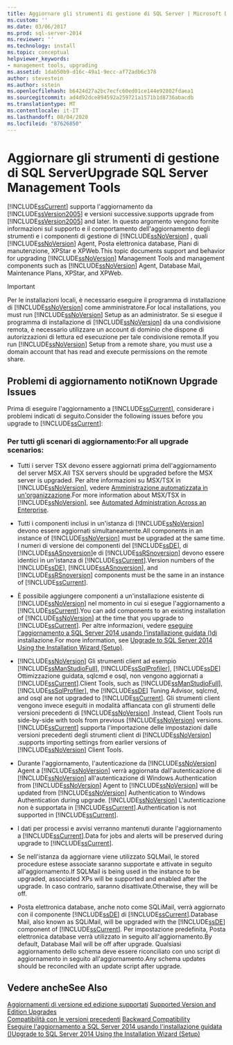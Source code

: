 ```yaml
---
title: Aggiornare gli strumenti di gestione di SQL Server | Microsoft Docs
ms.custom: ''
ms.date: 03/06/2017
ms.prod: sql-server-2014
ms.reviewer: ''
ms.technology: install
ms.topic: conceptual
helpviewer_keywords:
- management tools, upgrading
ms.assetid: 1dab50b9-d16c-49a1-9ecc-af72adb6c378
author: stevestein
ms.author: sstein
ms.openlocfilehash: b6424d27a2bc7ecfc60ed01ce144e92802fdaea1
ms.sourcegitcommit: ad4d92dce894592a259721a1571b1d8736abacdb
ms.translationtype: MT
ms.contentlocale: it-IT
ms.lasthandoff: 08/04/2020
ms.locfileid: "87626850"
---
```

# <a name="upgrade-sql-server-management-tools"></a><span data-ttu-id="f3ab7-102">Aggiornare gli strumenti di gestione di SQL Server</span><span class="sxs-lookup"><span data-stu-id="f3ab7-102">Upgrade SQL Server Management Tools</span></span>
  [!INCLUDE[ssCurrent](../../includes/sscurrent-md.md)] <span data-ttu-id="f3ab7-103">supporta l'aggiornamento da [!INCLUDE[ssVersion2005](../../includes/ssversion2005-md.md)] e versioni successive.</span><span class="sxs-lookup"><span data-stu-id="f3ab7-103">supports upgrade from [!INCLUDE[ssVersion2005](../../includes/ssversion2005-md.md)] and later.</span></span> <span data-ttu-id="f3ab7-104">In questo argomento vengono fornite informazioni sul supporto e il comportamento dell'aggiornamento degli strumenti e i componenti di gestione di [!INCLUDE[ssNoVersion](../../includes/ssnoversion-md.md)] , quali [!INCLUDE[ssNoVersion](../../includes/ssnoversion-md.md)] Agent, Posta elettronica database, Piani di manutenzione, XPStar e XPWeb.</span><span class="sxs-lookup"><span data-stu-id="f3ab7-104">This topic documents support and behavior for upgrading [!INCLUDE[ssNoVersion](../../includes/ssnoversion-md.md)] Management Tools and management components such as [!INCLUDE[ssNoVersion](../../includes/ssnoversion-md.md)] Agent, Database Mail, Maintenance Plans, XPStar, and XPWeb.</span></span>  
  
> [!IMPORTANT]  
>  <span data-ttu-id="f3ab7-105">Per le installazioni locali, è necessario eseguire il programma di installazione di [!INCLUDE[ssNoVersion](../../includes/ssnoversion-md.md)] come amministratore.</span><span class="sxs-lookup"><span data-stu-id="f3ab7-105">For local installations, you must run [!INCLUDE[ssNoVersion](../../includes/ssnoversion-md.md)] Setup as an administrator.</span></span> <span data-ttu-id="f3ab7-106">Se si esegue il programma di installazione di [!INCLUDE[ssNoVersion](../../includes/ssnoversion-md.md)] da una condivisione remota, è necessario utilizzare un account di dominio che dispone di autorizzazioni di lettura ed esecuzione per tale condivisione remota.</span><span class="sxs-lookup"><span data-stu-id="f3ab7-106">If you run [!INCLUDE[ssNoVersion](../../includes/ssnoversion-md.md)] Setup from a remote share, you must use a domain account that has read and execute permissions on the remote share.</span></span>  
  
## <a name="known-upgrade-issues"></a><span data-ttu-id="f3ab7-107">Problemi di aggiornamento noti</span><span class="sxs-lookup"><span data-stu-id="f3ab7-107">Known Upgrade Issues</span></span>  
 <span data-ttu-id="f3ab7-108">Prima di eseguire l'aggiornamento a [!INCLUDE[ssCurrent](../../includes/sscurrent-md.md)], considerare i problemi indicati di seguito.</span><span class="sxs-lookup"><span data-stu-id="f3ab7-108">Consider the following issues before you upgrade to [!INCLUDE[ssCurrent](../../includes/sscurrent-md.md)]:</span></span>  
  
### <a name="for-all-upgrade-scenarios"></a><span data-ttu-id="f3ab7-109">Per tutti gli scenari di aggiornamento:</span><span class="sxs-lookup"><span data-stu-id="f3ab7-109">For all upgrade scenarios:</span></span>  
  
-   <span data-ttu-id="f3ab7-110">Tutti i server TSX devono essere aggiornati prima dell'aggiornamento del server MSX.</span><span class="sxs-lookup"><span data-stu-id="f3ab7-110">All TSX servers should be upgraded before the MSX server is upgraded.</span></span> <span data-ttu-id="f3ab7-111">Per altre informazioni su MSX/TSX in [!INCLUDE[ssNoVersion](../../includes/ssnoversion-md.md)], vedere [Amministrazione automatizzata in un'organizzazione](../../ssms/agent/automated-administration-across-an-enterprise.md).</span><span class="sxs-lookup"><span data-stu-id="f3ab7-111">For more information about MSX/TSX in [!INCLUDE[ssNoVersion](../../includes/ssnoversion-md.md)], see [Automated Administration Across an Enterprise](../../ssms/agent/automated-administration-across-an-enterprise.md).</span></span>  
  
-   <span data-ttu-id="f3ab7-112">Tutti i componenti inclusi in un'istanza di [!INCLUDE[ssNoVersion](../../includes/ssnoversion-md.md)] devono essere aggiornati simultaneamente.</span><span class="sxs-lookup"><span data-stu-id="f3ab7-112">All components in an instance of [!INCLUDE[ssNoVersion](../../includes/ssnoversion-md.md)] must be upgraded at the same time.</span></span> <span data-ttu-id="f3ab7-113">I numeri di versione dei componenti del [!INCLUDE[ssDE](../../includes/ssde-md.md)], di [!INCLUDE[ssASnoversion](../../includes/ssasnoversion-md.md)]e di [!INCLUDE[ssRSnoversion](../../includes/ssrsnoversion-md.md)] devono essere identici in un'istanza di [!INCLUDE[ssCurrent](../../includes/sscurrent-md.md)].</span><span class="sxs-lookup"><span data-stu-id="f3ab7-113">Version numbers of the [!INCLUDE[ssDE](../../includes/ssde-md.md)], [!INCLUDE[ssASnoversion](../../includes/ssasnoversion-md.md)], and [!INCLUDE[ssRSnoversion](../../includes/ssrsnoversion-md.md)] components must be the same in an instance of [!INCLUDE[ssCurrent](../../includes/sscurrent-md.md)].</span></span>  
  
-   <span data-ttu-id="f3ab7-114">È possibile aggiungere componenti a un'installazione esistente di [!INCLUDE[ssNoVersion](../../includes/ssnoversion-md.md)] nel momento in cui si esegue l'aggiornamento a [!INCLUDE[ssCurrent](../../includes/sscurrent-md.md)].</span><span class="sxs-lookup"><span data-stu-id="f3ab7-114">You can add components to an existing installation of [!INCLUDE[ssNoVersion](../../includes/ssnoversion-md.md)] at the time that you upgrade to [!INCLUDE[ssCurrent](../../includes/sscurrent-md.md)].</span></span> <span data-ttu-id="f3ab7-115">Per altre informazioni, vedere [eseguire l'aggiornamento a SQL Server 2014 usando l'installazione guidata &#40;&#41;di ](upgrade-sql-server-using-the-installation-wizard-setup.md)installazione.</span><span class="sxs-lookup"><span data-stu-id="f3ab7-115">For more information, see [Upgrade to SQL Server 2014 Using the Installation Wizard &#40;Setup&#41;](upgrade-sql-server-using-the-installation-wizard-setup.md).</span></span>  
  
-   [!INCLUDE[ssNoVersion](../../includes/ssnoversion-md.md)] <span data-ttu-id="f3ab7-116">Gli strumenti client ad esempio [!INCLUDE[ssManStudioFull](../../includes/ssmanstudiofull-md.md)], [!INCLUDE[ssSqlProfiler](../../includes/sssqlprofiler-md.md)], [!INCLUDE[ssDE](../../includes/ssde-md.md)] Ottimizzazione guidata, sqlcmd e osql, non vengono aggiornati a [!INCLUDE[ssCurrent](../../includes/sscurrent-md.md)].</span><span class="sxs-lookup"><span data-stu-id="f3ab7-116">Client Tools, such as [!INCLUDE[ssManStudioFull](../../includes/ssmanstudiofull-md.md)], [!INCLUDE[ssSqlProfiler](../../includes/sssqlprofiler-md.md)], the [!INCLUDE[ssDE](../../includes/ssde-md.md)] Tuning Advisor, sqlcmd, and osql are not upgraded to [!INCLUDE[ssCurrent](../../includes/sscurrent-md.md)].</span></span> <span data-ttu-id="f3ab7-117">Gli strumenti client vengono invece eseguiti in modalità affiancata con gli strumenti delle versioni precedenti di [!INCLUDE[ssNoVersion](../../includes/ssnoversion-md.md)] .</span><span class="sxs-lookup"><span data-stu-id="f3ab7-117">Instead, Client Tools run side-by-side with tools from previous [!INCLUDE[ssNoVersion](../../includes/ssnoversion-md.md)] versions.</span></span> [!INCLUDE[ssCurrent](../../includes/sscurrent-md.md)] <span data-ttu-id="f3ab7-118">supporta l'importazione delle impostazioni dalle versioni precedenti degli strumenti client di [!INCLUDE[ssNoVersion](../../includes/ssnoversion-md.md)] .</span><span class="sxs-lookup"><span data-stu-id="f3ab7-118">supports importing settings from earlier versions of [!INCLUDE[ssNoVersion](../../includes/ssnoversion-md.md)] Client Tools.</span></span>  
  
-   <span data-ttu-id="f3ab7-119">Durante l'aggiornamento, l'autenticazione da [!INCLUDE[ssNoVersion](../../includes/ssnoversion-md.md)] Agent a [!INCLUDE[ssNoVersion](../../includes/ssnoversion-md.md)] verrà aggiornata dall'autenticazione di [!INCLUDE[ssNoVersion](../../includes/ssnoversion-md.md)] all'autenticazione di Windows.</span><span class="sxs-lookup"><span data-stu-id="f3ab7-119">Authentication from [!INCLUDE[ssNoVersion](../../includes/ssnoversion-md.md)] Agent to [!INCLUDE[ssNoVersion](../../includes/ssnoversion-md.md)] will be updated from [!INCLUDE[ssNoVersion](../../includes/ssnoversion-md.md)] Authentication to Windows Authentication during upgrade.</span></span> [!INCLUDE[ssNoVersion](../../includes/ssnoversion-md.md)] <span data-ttu-id="f3ab7-120">L'autenticazione non è supportata in [!INCLUDE[ssCurrent](../../includes/sscurrent-md.md)].</span><span class="sxs-lookup"><span data-stu-id="f3ab7-120">Authentication is not supported in [!INCLUDE[ssCurrent](../../includes/sscurrent-md.md)].</span></span>  
  
-   <span data-ttu-id="f3ab7-121">I dati per processi e avvisi verranno mantenuti durante l'aggiornamento a [!INCLUDE[ssCurrent](../../includes/sscurrent-md.md)].</span><span class="sxs-lookup"><span data-stu-id="f3ab7-121">Data for jobs and alerts will be preserved during upgrade to [!INCLUDE[ssCurrent](../../includes/sscurrent-md.md)].</span></span>  
  
-   <span data-ttu-id="f3ab7-122">Se nell'istanza da aggiornare viene utilizzato SQLMail, le stored procedure estese associate saranno supportate e attivate in seguito all'aggiornamento.</span><span class="sxs-lookup"><span data-stu-id="f3ab7-122">If SQLMail is being used in the instance to be upgraded, associated XPs will be supported and enabled after the upgrade.</span></span> <span data-ttu-id="f3ab7-123">In caso contrario, saranno disattivate.</span><span class="sxs-lookup"><span data-stu-id="f3ab7-123">Otherwise, they will be off.</span></span>  
  
-   <span data-ttu-id="f3ab7-124">Posta elettronica database, anche noto come SQLiMail, verrà aggiornato con il componente [!INCLUDE[ssDE](../../includes/ssde-md.md)] di [!INCLUDE[ssCurrent](../../includes/sscurrent-md.md)].</span><span class="sxs-lookup"><span data-stu-id="f3ab7-124">Database Mail, also known as SQLiMail, will be upgraded with the [!INCLUDE[ssDE](../../includes/ssde-md.md)] component of [!INCLUDE[ssCurrent](../../includes/sscurrent-md.md)].</span></span> <span data-ttu-id="f3ab7-125">Per impostazione predefinita, Posta elettronica database verrà utilizzato in seguito all'aggiornamento.</span><span class="sxs-lookup"><span data-stu-id="f3ab7-125">By default, Database Mail will be off after upgrade.</span></span> <span data-ttu-id="f3ab7-126">Qualsiasi aggiornamento dello schema deve essere riconciliato con uno script di aggiornamento in seguito all'aggiornamento.</span><span class="sxs-lookup"><span data-stu-id="f3ab7-126">Any schema updates should be reconciled with an update script after upgrade.</span></span>  
  
## <a name="see-also"></a><span data-ttu-id="f3ab7-127">Vedere anche</span><span class="sxs-lookup"><span data-stu-id="f3ab7-127">See Also</span></span>  
 <span data-ttu-id="f3ab7-128">[Aggiornamenti di versione ed edizione supportati](supported-version-and-edition-upgrades.md) </span><span class="sxs-lookup"><span data-stu-id="f3ab7-128">[Supported Version and Edition Upgrades](supported-version-and-edition-upgrades.md) </span></span>  
 <span data-ttu-id="f3ab7-129">[Compatibilità con le versioni precedenti](../../getting-started/backward-compatibility.md) </span><span class="sxs-lookup"><span data-stu-id="f3ab7-129">[Backward Compatibility](../../getting-started/backward-compatibility.md) </span></span>  
 [<span data-ttu-id="f3ab7-130">Eseguire l'aggiornamento a SQL Server 2014 usando l'installazione guidata &#40;&#41;</span><span class="sxs-lookup"><span data-stu-id="f3ab7-130">Upgrade to SQL Server 2014 Using the Installation Wizard &#40;Setup&#41;</span></span>](upgrade-sql-server-using-the-installation-wizard-setup.md)  
  
  
